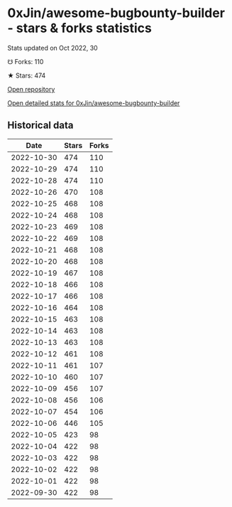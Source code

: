 # 0xJin/awesome-bugbounty-builder - stars & forks statistics

Stats updated on Oct 2022, 30

☋ Forks: 110

★ Stars: 474

[Open repository](https://github.com/0xJin/awesome-bugbounty-builder)

[Open detailed stats for 0xJin/awesome-bugbounty-builder](https://reviewgithub.com/rep/0xJin/awesome-bugbounty-builder)

## Historical data
| Date | Stars | Forks |
|------|-------|-------|
| 2022-10-30 | 474 | 110 | 
| 2022-10-29 | 474 | 110 | 
| 2022-10-28 | 474 | 110 | 
| 2022-10-26 | 470 | 108 | 
| 2022-10-25 | 468 | 108 | 
| 2022-10-24 | 468 | 108 | 
| 2022-10-23 | 469 | 108 | 
| 2022-10-22 | 469 | 108 | 
| 2022-10-21 | 468 | 108 | 
| 2022-10-20 | 468 | 108 | 
| 2022-10-19 | 467 | 108 | 
| 2022-10-18 | 466 | 108 | 
| 2022-10-17 | 466 | 108 | 
| 2022-10-16 | 464 | 108 | 
| 2022-10-15 | 463 | 108 | 
| 2022-10-14 | 463 | 108 | 
| 2022-10-13 | 463 | 108 | 
| 2022-10-12 | 461 | 108 | 
| 2022-10-11 | 461 | 107 | 
| 2022-10-10 | 460 | 107 | 
| 2022-10-09 | 456 | 107 | 
| 2022-10-08 | 456 | 106 | 
| 2022-10-07 | 454 | 106 | 
| 2022-10-06 | 446 | 105 | 
| 2022-10-05 | 423 | 98 | 
| 2022-10-04 | 422 | 98 | 
| 2022-10-03 | 422 | 98 | 
| 2022-10-02 | 422 | 98 | 
| 2022-10-01 | 422 | 98 | 
| 2022-09-30 | 422 | 98 | 

